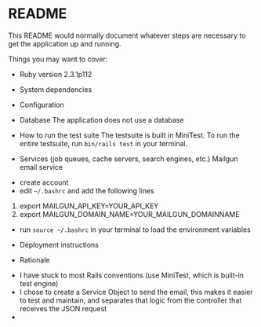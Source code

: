# README

This README would normally document whatever steps are necessary to get the
application up and running.

Things you may want to cover:

* Ruby version
2.3.1p112

* System dependencies

* Configuration

* Database
The application does not use a database

* How to run the test suite
The testsuite is built in MiniTest. To run the entire testsuite, run `bin/rails test` in your terminal.

* Services (job queues, cache servers, search engines, etc.)
Mailgun email service
- create account
- edit `~/.bashrc` and add the following lines
1. export MAILGUN_API_KEY=YOUR_API_KEY
1. export MAILGUN_DOMAIN_NAME=YOUR_MAILGUN_DOMAINNAME
- run `source ~/.bashrc` in your terminal to load the environment variables


* Deployment instructions

* Rationale
- I have stuck to most Rails conventions (use MiniTest, which is built-in test engine)
- I chose to create a Service Object to send the email, this makes it easier to test and maintain, and separates that logic from the controller that receives the JSON request
- 